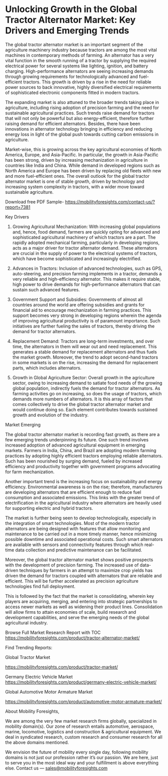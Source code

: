# Unlocking Growth in the Global Tractor Alternator Market: Key Drivers and Emerging Trends
The global tractor alternator market is an important segment of the agriculture machinery industry because tractors are among the most vital machines in contemporary methods of farming. An alternator has a very vital function in the smooth running of a tractor by supplying the required electrical power for several systems like lighting, ignition, and battery charging. High-performance alternators are seeing increasing demands through growing requirements for technologically advanced and fuel-efficient tractors. This growth is driven by a rise in the need for reliable power sources to back innovative, highly diversified electrical requirements of sophisticated electronic components fitted in modern tractors.

The expanding market is also attuned to the broader trends taking place in agriculture, including rising adoption of precision farming and the need for sustainable agricultural practices. Such trends raise demand for tractors that will not only be powerful but also energy-efficient, therefore further raising demand for efficient alternators. Besides, there have been innovations in alternator technology bringing in efficiency and reducing energy loss in light of the global push towards cutting carbon emissions in agriculture.

Market-wise, this is growing across the key agricultural economies of North America, Europe, and Asia-Pacific. In particular, the growth in Asia-Pacific has been strong, driven by increasing mechanization in agriculture in countries like India and China. While demand in developed regions such as North America and Europe has been driven by replacing old fleets with new and more fuel-efficient ones. The overall outlook for the global tractor alternator market is one of stable growth, driven by technology and increasing system complexity in tractors, with a wider move toward sustainable agriculture.

Download free PDF Sample- https://mobilityforesights.com/contact-us/?report=7381

Key Drivers

1. Growing Agricultural Mechanization: With increasing global populations and, hence, food demand, farmers are quickly opting for advanced and sophisticated agricultural machinery of which tractors are a part. The rapidly adopted mechanical farming, particularly in developing regions, acts as a major driver for tractor alternator demand. These alternators are crucial in the supply of power to the electrical systems of tractors, which have become sophisticated and increasingly electrified.

2. Advances in Tractors: Inclusion of advanced technologies, such as GPS, auto-steering, and precision farming implements in a tractor, demands a very reliable and high-efficiency alternator. This makes it require stable, high power to drive demands for high-performance alternators that can sustain such advanced features.

3. Government Support and Subsidies: Governments of almost all countries around the world are offering subsidies and grants for financial aid to encourage mechanization in farming practices. This support becomes very strong in developing regions wherein the agenda of improving agricultural productivity is of paramount importance. Such initiatives are further fueling the sales of tractors, thereby driving the demand for tractor alternators.

4. Replacement Demand: Tractors are long-term investments, and over time, the alternators in them will wear out and need replacement. This generates a stable demand for replacement alternators and thus fuels the market growth. Moreover, the trend to adopt second-hand tractors in some markets is on the rise, increasing the demand for replacement parts, which includes alternators.

5. Growth in Global Agriculture Sector: Overall growth in the agriculture sector, owing to increasing demand to satiate food needs of the growing global population, indirectly fuels the demand for tractor alternators. As farming activities go on increasing, so does the usage of tractors, which demands more numbers of alternators. It is this array of factors that comes collectively to drive the global tractor alternator market and would continue doing so. Each element contributes towards sustained growth and evolution of the industry.

Market Emerging

The global tractor alternator market is recording fast growth, as there are a few emerging trends underpinning its future. One such trend involves increased adoption of advanced agricultural equipment in emerging markets. Farmers in India, China, and Brazil are adopting modern farming practices by adopting highly efficient tractors employing reliable alternators. Such has been nourished by surging demand, fueled by increased efficiency and productivity together with government programs advocating for farm mechanization.

Another important trend is the increasing focus on sustainability and energy efficiency. Environmental awareness is on the rise; therefore, manufacturers are developing alternators that are efficient enough to reduce fuel consumption and associated emissions. This links with the greater trend of electrification in the agricultural industry where alternators are heavily used for supporting electric and hybrid tractors.

The market is further being seen to develop technologically, especially in the integration of smart technologies. Most of the modern tractor alternators are being designed with features that allow monitoring and maintenance to be carried out in a more timely manner, hence minimizing possible downtime and associated operational costs. Such smart alternators are available with sensors and connectivity features through which real-time data collection and predictive maintenance can be facilitated.

Moreover, the global tractor alternator market shows positive prospects with the development of precision farming. The increased use of data-driven techniques by farmers in an attempt to maximize crop yields has driven the demand for tractors coupled with alternators that are reliable and efficient. This will be further accelerated as precision agriculture technologies find full deployment.

This is followed by the fact that the market is consolidating, wherein key players are acquiring, merging, and entering into strategic partnerships to access newer markets as well as widening their product lines. Consolidation will allow firms to attain economies of scale, build research and development capabilities, and serve the emerging needs of the global agricultural industry.

Browse Full Market Research Report with TOC https://mobilityforesights.com/product/tractor-alternator-market/

Find Trending Reports:

Global Tractor Market

https://mobilityforesights.com/product/tractor-market/

Germany Electric Vehicle Market https://mobilityforesights.com/product/germany-electric-vehicle-market/

Global Automotive Motor Armature Market

https://mobilityforesights.com/product/automotive-motor-armature-market/

About Mobility Foresights,

We are among the very few market research firms globally, specialized in mobility domain(s). Our zone of research entails automotive, aerospace, marine, locomotive, logistics and construction & agricultural equipment. We deal in syndicated research, custom research and consumer research for all the above domains mentioned.

We envision the future of mobility every single day, following mobility domains is not just our profession rather it’s our passion. We are here, just to serve you in the most ideal way and your fulfillment is above everything else. Contact us — sales@mobilityforesights.com
